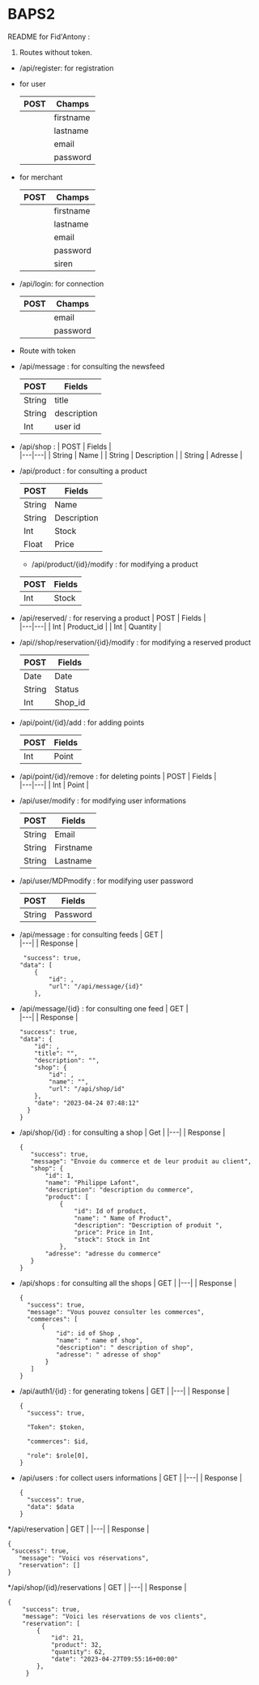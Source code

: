 # BAPS2


README for Fid'Antony :


1. Routes without token.


* /api/register: for registration 

* for user 

   | POST | Champs |                          
   |---|---|
   |  | firstname |
   |  | lastname |
   |  | email |
   |  | password |
   
* for merchant

   | POST | Champs |                          
   |---|---|
   || firstname |
   || lastname |
   || email |
   || password |
   || siren |


* /api/login: for connection

   | POST | Champs |
   |---|---|
   |  | email |
   |  | password |
   
* Route with token 


* /api/message : for consulting the newsfeed

   | POST | Fields |                          
   |---|---|
   | String | title |
   | String | description |
   | Int | user id |
  
* /api/shop : 
   | POST | Fields |                          
   |---|---|
   | String | Name |
   | String | Description |
   | String | Adresse |
   

* /api/product : for consulting a product

   | POST | Fields |
   |---|---|
   | String | Name |
   | String | Description |
   | Int | Stock |
   | Float | Price |
   
   * /api/product/{id}/modify : for modifying a product

   | POST | Fields |                          
   |---|---|
   | Int | Stock |
  
* /api/reserved/ : for reserving a product
   | POST | Fields |                          
   |---|---|
   | Int | Product_id |
   | Int | Quantity |

* /api//shop/reservation/{id}/modify : for modifying a reserved product

   | POST | Fields |                          
   |---|---|
   | Date | Date |
   | String | Status |
   | Int | Shop_id |

* /api/point/{id}/add : for adding points 

   | POST | Fields |                          
   |---|---|
   | Int | Point |
  
* /api/point/{id}/remove : for deleting points
   | POST | Fields |                          
   |---|---|
   | Int | Point |
   

* /api/user/modify : for modifying user informations

   | POST | Fields |
   |---|---|
   | String | Email |
   | String | Firstname |
   | String | Lastname |

* /api/user/MDPmodify : for modifying user password 

   | POST | Fields |                          
   |---|---|
   | String | Password |

  
* /api/message : for consulting feeds
   | GET |                          
   |---|
   | Response |
    ```{
     "success": true,
    "data": [
        {
            "id": ,
            "url": "/api/message/{id}"
        },

* /api/message/{id} : for consulting one feed
  | GET |                          
   |---|
   | Response |
    ```{
    "success": true,
    "data": {
        "id": ,
        "title": "",
        "description": "",
        "shop": {
            "id": ,
            "name": "",
            "url": "/api/shop/id"
        },
        "date": "2023-04-24 07:48:12"
      }
  }

* /api/shop/{id} : for consulting a shop
  | Get |
  |---|
  | Response |
  ```
  {
     "success": true,
     "message": "Envoie du commerce et de leur produit au client",
     "shop": {
         "id": 1,
         "name": "Philippe Lafont",
         "description": "description du commerce",
         "product": [
             {
                 "id": Id of product,
                 "name": " Name of Product",
                 "description": "Description of produit ",
                 "price": Price in Int,
                 "stock": Stock in Int
             },
         "adresse": "adresse du commerce"
     }
  }

* /api/shops : for consulting all the shops
  | GET |
  |---|
  | Response |
  ```
  {
    "success": true,
    "message": "Vous pouvez consulter les commerces",
    "commerces": [
        {
            "id": id of Shop ,
            "name": " name of shop",
            "description": " description of shop",
            "adresse": " adresse of shop"
         }
     ]
  }

* /api/auth1/{id} : for generating tokens
  | GET |
  |---|
  | Response |
  
  ```
  {
    "success": true,
    
    "Token": $token,
    
    "commerces": $id,
    
    "role": $role[0],     
  }

* /api/users : for collect users informations
  | GET |
  |---|
  | Response |
  ```
  {
    "success": true,
    "data": $data    
  }
*/api/reservation
   | GET |
   |---|
   | Response |
   ```
   {
    "success": true,
      "message": "Voici vos réservations",
      "reservation": []
   }
   ```
   
   
*/api/shop/{id}/reservations
| GET |
|---|
| Response | 
```
{
    "success": true,
    "message": "Voici les réservations de vos clients",
    "reservation": [
        {
            "id": 21,
            "product": 32,
            "quantity": 62,
            "date": "2023-04-27T09:55:16+00:00"
        },
     }
